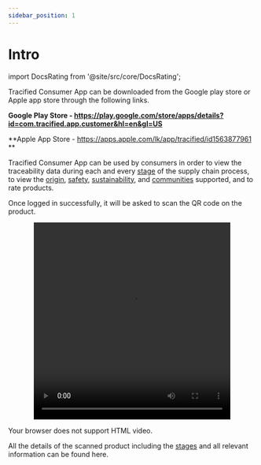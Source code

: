 ```yaml
---
sidebar_position: 1
---
```


# Intro



import DocsRating from '@site/src/core/DocsRating';

Tracified Consumer App can be downloaded from the Google play store or Apple app store through the following links.

**Google Play Store - https://play.google.com/store/apps/details?id=com.tracified.app.customer&hl=en&gl=US**

**Apple App Store - https://apps.apple.com/lk/app/tracified/id1563877961 **

Tracified Consumer App can be used by consumers in order to view the traceability data during each and every [stage](../intro#stage) of the supply chain process, to view the [origin](./overview), [safety](./overview), [sustainability](./overview), and [communities](./overview) supported, and to rate products.

Once logged in successfully, it will be asked to scan the QR code on the product.



<p align="center">
<video width="400" controls height="400" >
  <source src="../../../videos/consumer_intro.mp4" type="video/mp4"/>
  
  Your browser does not support HTML video.
</video>

</p>


All the details of the scanned product including the [stages](../intro#stage) and all relevant information can be found here.










<DocsRating pageName="certificates"/>
